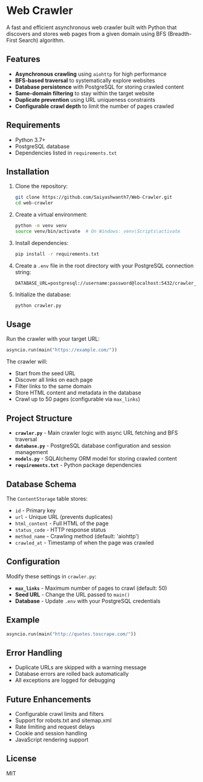 # Web Crawler

A fast and efficient asynchronous web crawler built with Python that discovers and stores web pages from a given domain using BFS (Breadth-First Search) algorithm.

## Features

- **Asynchronous crawling** using `aiohttp` for high performance
- **BFS-based traversal** to systematically explore websites
- **Database persistence** with PostgreSQL for storing crawled content
- **Same-domain filtering** to stay within the target website
- **Duplicate prevention** using URL uniqueness constraints
- **Configurable crawl depth** to limit the number of pages crawled

## Requirements

- Python 3.7+
- PostgreSQL database
- Dependencies listed in `requirements.txt`

## Installation

1. Clone the repository:
   ```bash
   git clone https://github.com/Saiyashwanth7/Web-Crawler.git
   cd web-crawler
   ```

2. Create a virtual environment:
   ```bash
   python -m venv venv
   source venv/bin/activate  # On Windows: venv\Scripts\activate
   ```

3. Install dependencies:
   ```bash
   pip install -r requirements.txt
   ```

4. Create a `.env` file in the root directory with your PostgreSQL connection string:
   ```
   DATABASE_URL=postgresql://username:password@localhost:5432/crawler_db
   ```

5. Initialize the database:
   ```bash
   python crawler.py
   ```

## Usage

Run the crawler with your target URL:

```python
asyncio.run(main("https://example.com/"))
```

The crawler will:
- Start from the seed URL
- Discover all links on each page
- Filter links to the same domain
- Store HTML content and metadata in the database
- Crawl up to 50 pages (configurable via `max_links`)

## Project Structure

- **`crawler.py`** - Main crawler logic with async URL fetching and BFS traversal
- **`database.py`** - PostgreSQL database configuration and session management
- **`models.py`** - SQLAlchemy ORM model for storing crawled content
- **`requirements.txt`** - Python package dependencies

## Database Schema

The `ContentStorage` table stores:
- `id` - Primary key
- `url` - Unique URL (prevents duplicates)
- `html_content` - Full HTML of the page
- `status_code` - HTTP response status
- `method_name` - Crawling method (default: 'aiohttp')
- `crawled_at` - Timestamp of when the page was crawled

## Configuration

Modify these settings in `crawler.py`:

- **`max_links`** - Maximum number of pages to crawl (default: 50)
- **Seed URL** - Change the URL passed to `main()`
- **Database** - Update `.env` with your PostgreSQL credentials

## Example

```python
asyncio.run(main("http://quotes.toscrape.com/"))
```

## Error Handling

- Duplicate URLs are skipped with a warning message
- Database errors are rolled back automatically
- All exceptions are logged for debugging

## Future Enhancements

- Configurable crawl limits and filters
- Support for robots.txt and sitemap.xml
- Rate limiting and request delays
- Cookie and session handling
- JavaScript rendering support

## License

MIT
